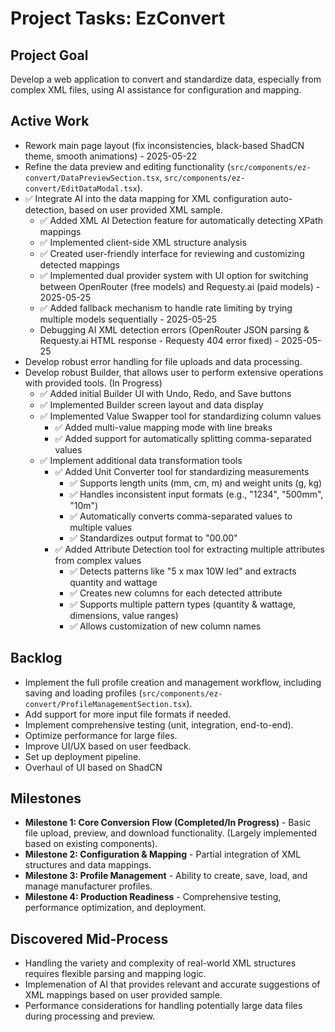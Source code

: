# Project Tasks: EzConvert

## Project Goal

Develop a web application to convert and standardize data, especially from complex XML files, using AI assistance for configuration and mapping.

## Active Work

*   Rework main page layout (fix inconsistencies, black-based ShadCN theme, smooth animations) - 2025-05-22
*   Refine the data preview and editing functionality (`src/components/ez-convert/DataPreviewSection.tsx`, `src/components/ez-convert/EditDataModal.tsx`).
*   ✅ Integrate AI into the data mapping for XML configuration auto-detection, based on user provided XML sample.
    * ✅ Added XML AI Detection feature for automatically detecting XPath mappings
    * ✅ Implemented client-side XML structure analysis
    * ✅ Created user-friendly interface for reviewing and customizing detected mappings
    * ✅ Implemented dual provider system with UI option for switching between OpenRouter (free models) and Requesty.ai (paid models) - 2025-05-25
    * ✅ Added fallback mechanism to handle rate limiting by trying multiple models sequentially - 2025-05-25
    * Debugging AI XML detection errors (OpenRouter JSON parsing & Requesty.ai HTML response - Requesty 404 error fixed) - 2025-05-25
*   Develop robust error handling for file uploads and data processing.
*   Develop robust Builder, that allows user to perform extensive operations with provided tools. (In Progress)
    * ✅ Added initial Builder UI with Undo, Redo, and Save buttons
    * ✅ Implemented Builder screen layout and data display
    * ✅ Implemented Value Swapper tool for standardizing column values
      * ✅ Added multi-value mapping mode with line breaks
      * ✅ Added support for automatically splitting comma-separated values
    * ✅ Implement additional data transformation tools
      * ✅ Added Unit Converter tool for standardizing measurements
        * ✅ Supports length units (mm, cm, m) and weight units (g, kg)
        * ✅ Handles inconsistent input formats (e.g., "1234", "500mm", "10m")
        * ✅ Automatically converts comma-separated values to multiple values
        * ✅ Standardizes output format to "00.00"
      * ✅ Added Attribute Detection tool for extracting multiple attributes from complex values
        * ✅ Detects patterns like "5 x max 10W led" and extracts quantity and wattage
        * ✅ Creates new columns for each detected attribute
        * ✅ Supports multiple pattern types (quantity & wattage, dimensions, value ranges)
        * ✅ Allows customization of new column names

## Backlog

*   Implement the full profile creation and management workflow, including saving and loading profiles (`src/components/ez-convert/ProfileManagementSection.tsx`).
*   Add support for more input file formats if needed.
*   Implement comprehensive testing (unit, integration, end-to-end).
*   Optimize performance for large files.
*   Improve UI/UX based on user feedback.
*   Set up deployment pipeline.
*   Overhaul of UI based on ShadCN

## Milestones

*   **Milestone 1: Core Conversion Flow (Completed/In Progress)** - Basic file upload, preview, and download functionality. (Largely implemented based on existing components).
*   **Milestone 2: Configuration & Mapping** - Partial integration of XML structures and data mappings.
*   **Milestone 3: Profile Management** - Ability to create, save, load, and manage manufacturer profiles.
*   **Milestone 4: Production Readiness** - Comprehensive testing, performance optimization, and deployment.

## Discovered Mid-Process

*   Handling the variety and complexity of real-world XML structures requires flexible parsing and mapping logic.
*   Implemenation of AI that provides relevant and accurate suggestions of XML mappings based on user provided sample.
*   Performance considerations for handling potentially large data files during processing and preview.